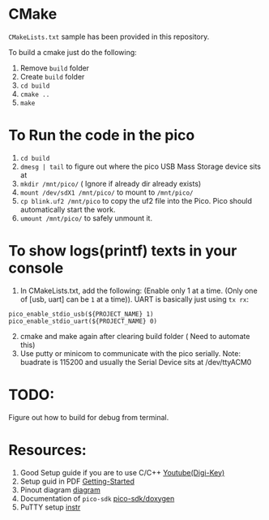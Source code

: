 # CMake
`CMakeLists.txt` sample has been provided in this repository.

To build a cmake just do the following:
1. Remove `build` folder
2. Create `build` folder
3. `cd build`
4. `cmake ..`
5. `make`

# To Run the code in the pico
1. `cd build`
2. `dmesg | tail` to figure out where the pico USB Mass Storage device sits at
3. `mkdir /mnt/pico/` ( Ignore if already dir already exists)
4. `mount /dev/sdX1 /mnt/pico/` to mount to `/mnt/pico/`
5. `cp blink.uf2 /mnt/pico` to copy the uf2 file into the Pico. Pico should automatically start the work.
6. `umount /mnt/pico/` to safely unmount it.

# To show logs(printf) texts in your console
1. In CMakeLists.txt, add the following: (Enable only 1 at a time. (Only one of [usb, uart] can be `1` at a time)). UART is basically just using `tx rx`:<br/>
```
pico_enable_stdio_usb(${PROJECT_NAME} 1)
pico_enable_stdio_uart(${PROJECT_NAME} 0)
```
2. cmake and make again after clearing build folder ( Need to automate this)
3. Use putty or minicom to communicate with the pico serially.
Note: buadrate is 115200 and usually the Serial Device sits at /dev/ttyACM0

# TODO:
Figure out how to build for debug from terminal.

# Resources:
1. Good Setup guide if you are to use C/C++ [Youtube(Digi-Key)](https://www.youtube.com/watch?v=B5rQSoOmR5w)
2. Setup guid in PDF [Getting-Started](https://datasheets.raspberrypi.com/pico/getting-started-with-pico.pdf)
3. Pinout diagram [diagram](https://datasheets.raspberrypi.com/pico/Pico-R3-A4-Pinout.pdf)
4. Documentation of `pico-sdk` [pico-sdk/doxygen](https://raspberrypi.github.io/pico-sdk-doxygen/)
5. PuTTY setup [instr](https://www.ssh.com/academy/ssh/putty/linux)